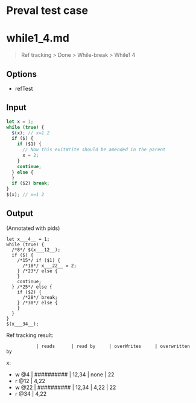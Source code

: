 # Preval test case

# while1_4.md

> Ref tracking > Done > While-break > While1 4
>
>

## Options

- refTest

## Input

`````js filename=intro
let x = 1;
while (true) {
  $(x); // x=1 2
  if ($) {
    if ($1) {
      // Now this exitWrite should be amended in the parent
      x = 2;
    }
    continue;
  } else {
  }
  if ($2) break;
}
$(x); // x=1 2
`````

## Output

(Annotated with pids)

`````filename=intro
let x___4__ = 1;
while (true) {
  /*8*/ $(x___12__);
  if ($) {
    /*15*/ if ($1) {
      /*18*/ x___22__ = 2;
    } /*23*/ else {
    }
    continue;
  } /*25*/ else {
    if ($2) {
      /*28*/ break;
    } /*30*/ else {
    }
  }
}
$(x___34__);
`````

Ref tracking result:

               | reads      | read by     | overWrites     | overwritten by
x:
  - w @4       | ########## | 12,34       | none           | 22
  - r @12      | 4,22
  - w @22      | ########## | 12,34       | 4,22           | 22
  - r @34      | 4,22
